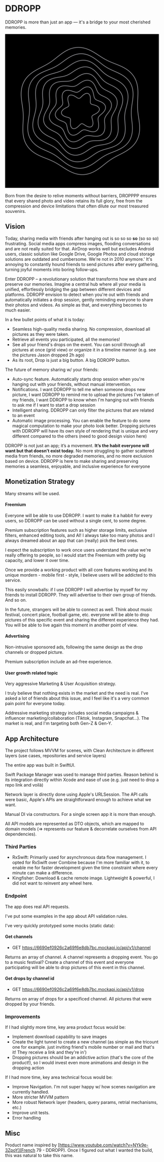 # DDROPP

DDROPP is more than just an app — it's a bridge to your most cherished memories. 

![image](DDROPP/Assets.xcassets/AppIcon.appiconset/appstore.png)

Born from the desire to relive moments without barriers, DROPPPP ensures that every shared photo and video retains its full glory, free from the compression and device limitations that often dilute our most treasured souvenirs.

## Vision

Today, sharing media with friends after hanging out is so so so **so** (so so so) frustrating. Social media apps compress images, flooding conversations and are not really suited for that. AirDrop works well but excludes Android users, classic solution like Google Drive, Google Photos and cloud storage solutions are outdated and cumbersome. We're not in 2010 anymore.' It's annoying to constantly hound friends to send pictures after every gathering, turning joyful moments into boring follow-ups.

Enter DDROPP – a revolutionary solution that transforms how we share and preserve our memories. Imagine a central hub where all your media is unified, effortlessly bridging the gap between different devices and platforms. DDROPP envision to detect when you're out with friends and automatically initiates a drop session, gently reminding everyone to share their photos and videos. As simple as that, and everything becomes to much easier.

In a few bullet points of what it is today:
- Seamless high-quality media sharing. No compression, download all pictures as they were taken.
- Retrieve all events you participated, all the memories!
- See all your friend's drops on the event. You can scroll through all pictures at once (grid view) or organize it in a timeline manner (e.g. see the pictures Jason dropped 2h ago)
- As its root, Drop is just a big button. A big DDROPP button.

The future of memory sharing w/ your friends: 

- Auto-sync feature. Automatically starts drop session when you're hanging out with your friends, without manual intervention.
- Notifications. I want DDROPP to tell me when someone drops new picture, I want DDROPP to remind me to upload the pictures I've taken of my friends, I want DDROPP to know when I'm hanging out with friends to ask me if I want to start a drop session
- Intelligent sharing. DDROPP can only filter the pictures that are related to an event
- Automatic image processing. You can enable the feature to do some magical computation to make your photo look better. Dropping pictures with DDROPP will have its own style of rendering that is unique and very different compared to the others (need to good design vision here)


DDROPP is not just an app; it’s a movement. **It’s the habit everyone will want but that doesn’t exist today.** No more struggling to gather scattered media from friends, no more degraded memories, and no more exclusion based on device. DDROPP is here to make sharing and preserving memories a seamless, enjoyable, and inclusive experience for everyone



## Monetization Strategy

Many streams will be used.

#### Freemium

Everyone will be able to use DDROPP. I want to make it a habbit for every users, so DDROPP can be used without a single cent, to some degree.

Premium subscription features such as higher storage limits, exclusive filters, enhanced editing tools, and AI! I always take too many photos and I always dreamed about an app that can (really) pick the best ones.

I expect the subscription to work once users understand the value we're really offering to people, so I would start the Freemium with pretty big capacity, and lower it over time.

Once we provide a working product with all core features working and its unique mordern - mobile first - style, I believe users will be addicted to this service. 

This easily snowballs: if I use DDROPP I will advertise by myself for my friends to install DDROPP. They will advertise to their own group of friends. And so on.

In the future, strangers will be able to connect as well. Think about music festival, concert place, football game, etc. everyone will be able to drop pictures of this specific event and sharing the different experience they had. You will be able to live again this moment in another point of view.

#### Advertising

Non-intrusive sponsored ads, following the same design as the drop channels or dropped picture.

Premium subscription include an ad-free experience.

#### User growth related topic

Very aggressive Marketing & User Acquisition strategy. 

I truly believe that nothing exists in the market and the need is real. I've asked a lot of friends about this issue, and I feel like it's a very common pain point for everyone today.

Addressive marketing strategy includes social media campaigns & influencer marketing/collaboration (Tiktok, Instagram, Snapchat...). The market is real, and I'm targeting both Gen-Z & Gen-Y.


## App Architecture

The project follows MVVM for scenes, with Clean Architecture in different layers (use cases, repositories and service layers)

The entire app was built in SwiftUI.

Swift Package Manager was used to manage third parties. Reason behind is its integration directly within Xcode and ease of use (e.g. just need to drop a repo link and voilà)

Network layer is directly done using Apple's URLSession. The API calls were basic, Apple's APIs are straightforward enough to achieve what we want.

Manual DI via constructors. For a single screen app it is more than enough.

All API models are represented as DTO objects, which are mapped to domain models (=> represents our feature & decorrelate ourselves from API dependencies). 


### Third Parties

 - RxSwift: Primarily used for asynchronous data flow management. I opted for RxSwift over Combine because I'm more familiar with it, to enable me for faster development given the time constraint where every minute can make a difference.
 - Kingfisher: Download & cache remote image. Lightweight & powerful, I did not want to reinvent any wheel here.


### Endpoint

The app does real API requests.

I've put some examples in the app about API validation rules.

I've very quickly prototyped some mocks (static data):

#### Get channels
- GET https://6690ef0926c2a69f6e8db7bc.mockapi.io/api/v1/channel

Returns an array of channel. A channel represents a dropping event. You go to a music festival? Create a channel of this event and everyone participating will be able to drop pictures of this event in this channel.

#### Get drops by channel id
- GET https://6690ef0926c2a69f6e8db7bc.mockapi.io/api/v1/drop

Returns on array of drops for a specificed channel. All pictures that were dropped by your friends.


### Improvements

If I had slightly more time, key area product focus would be:
- Implement download capability to save images
- Create the light tunnel to create a new channel (as simple as the tricount one for example. just inviting friend's mobile number or mail and that's it! They receive a link and they're in')
- Dropping pictures should be an addictive action (that's the core of the product!), so I would invest even more animations and design in the dropping action

If I had more time, key area technical focus would be:
 - Improve Navigation. I'm not super happy w/ how scenes navigation are currently handled.
 - More stricter MVVM pattern
 - More robust Network layer (headers, query params, retrial mechanisms, etc.)
 - Improve unit tests. 
 - Error handling

## Misc

Product name inspired by [https://www.youtube.com/watch?v=NYk9e-3ZpoY](French 79 - DDROPP). Once I figured out what I wanted the build, this was natural to take this name.
